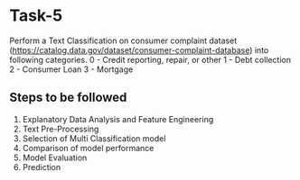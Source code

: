 # Task-5
Perform a Text Classification on consumer complaint dataset
(https://catalog.data.gov/dataset/consumer-complaint-database) into following categories.
0 - Credit reporting, repair, or other
1 - Debt collection
2 - Consumer Loan
3 - Mortgage
## Steps to be followed 
1. Explanatory Data Analysis and Feature Engineering
2. Text Pre-Processing
3. Selection of Multi Classification model
4. Comparison of model performance
5. Model Evaluation
6. Prediction
